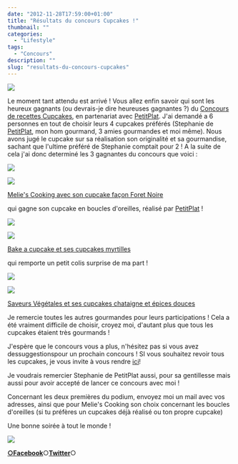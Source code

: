 ```yaml
---
date: "2012-11-28T17:59:00+01:00"
title: "Résultats du concours Cupcakes !"
thumbnail: ""
categories:
  - "Lifestyle"
tags:
  - "Concours"
description: ""
slug: "resultats-du-concours-cupcakes"
---
```


[![](https://cdn.rawgit.com/crokmou/images/v1.0.1/i/concours_recettes_cupcakes_crokmou_partenaire_petitplat.fr_bann-300x1501-300x150.jpg)](https://cdn.rawgit.com/crokmou/images/v1.0.1/i/concours_recettes_cupcakes_crokmou_partenaire_petitplat.fr_bann-300x1501.jpg)

Le moment tant attendu est arrivé ! Vous allez enfin savoir qui sont les heureux gagnants (ou devrais-je dire heureuses gagnantes ?) du [Concours de recettes Cupcakes](https://crokmou.com/2012/10/concours-recette-cupcake-partenaire-petitplat.fr.html), en partenariat avec [PetitPlat](http://www.petitplat.fr/). J'ai demandé a 6 personnes en tout de choisir leurs 4 cupcakes préférés (Stephanie de [PetitPlat](http://www.petitplat.fr/), mon hom gourmand, 3 amies gourmandes et moi même). Nous avons jugé le cupcake sur sa réalisation son originalité et sa gourmandise, sachant que l'ultime préféré de Stephanie comptait pour 2 ! A la suite de cela j'ai donc determiné les 3 gagnantes du concours que voici :

[![](https://cdn.rawgit.com/crokmou/images/v1.0.1/i/1ere1.jpg)](https://cdn.rawgit.com/crokmou/images/v1.0.1/i/1ere1.jpg)

[![](https://cdn.rawgit.com/crokmou/images/v1.0.1/i/foret-noire1-225x3001.jpg)](https://cdn.rawgit.com/crokmou/images/v1.0.1/i/foret-noire1-225x3001.jpg)

[Melie's Cooking avec son cupcake façon Foret Noire](http://meliescooking.wordpress.com/2012/11/09/cupcake-facon-foret-noire/)

qui gagne son cupcake en boucles d'oreilles, réalisé par [PetitPlat](http://www.petitplat.fr/) !

[![](https://cdn.rawgit.com/crokmou/images/v1.0.1/i/2eme1.jpg)](https://cdn.rawgit.com/crokmou/images/v1.0.1/i/2eme1.jpg)

[![](https://cdn.rawgit.com/crokmou/images/v1.0.1/i/813524061.jpg)](https://cdn.rawgit.com/crokmou/images/v1.0.1/i/813524061.jpg)

[Bake a cupcake et ses cupcakes myrtilles](http://bakeacupcake.canalblog.com/archives/2012/11/24/25658490.html)

qui remporte un petit colis surprise de ma part !

[![](https://cdn.rawgit.com/crokmou/images/v1.0.1/i/3eme1.jpg)](https://cdn.rawgit.com/crokmou/images/v1.0.1/i/3eme1.jpg)

[![](https://cdn.rawgit.com/crokmou/images/v1.0.1/i/Diapositive1-208x3001-208x300.jpg)](https://cdn.rawgit.com/crokmou/images/v1.0.1/i/Diapositive1-208x3001.jpg)

[Saveurs Végétales et ses cupcakes chataigne et épices douces](http://saveursvegetales.blogspot.com/2012/11/cupcakes-chataigne-epices-duces.html)

Je remercie toutes les autres gourmandes pour leurs participations ! Cela a été vraiment difficile de choisir, croyez moi, d'autant plus que tous les cupcakes étaient très gourmands !

J'espère que le concours vous a plus, n'hésitez pas si vous avez dessuggestionspour un prochain concours ! SI vous souhaitez revoir tous les cupcakes, je vous invite à vous rendre [ici](https://crokmou.com/2012/10/participations-au-concours-de-recettes.html)!

Je voudrais remercier Stephanie de PetitPlat aussi, pour sa gentillesse mais aussi pour avoir accepté de lancer ce concours avec moi !

Concernant les deux premières du podium, envoyez moi un mail avec vos adresses, ainsi que pour Melie's Cooking son choix concernant les boucles d'oreilles (si tu préfères un cupcakes déjà réalisé ou ton propre cupcake)

Une bonne soirée à tout le monde !

[![](https://cdn.rawgit.com/crokmou/images/v1.0.1/i/Sugared_Cupcake_Treat_by_gridlocked1.gif)](https://cdn.rawgit.com/crokmou/images/v1.0.1/i/Sugared_Cupcake_Treat_by_gridlocked1.gif)

[**○<span style="font-size: xx-small; margin: 0px; outline: 0px; padding: 0px;"><span style="font-family: Arial, Helvetica, sans-serif; margin: 0px; outline: 0px; padding: 0px;"></span></span>Facebook**](https://www.facebook.com/pages/CroKMou/148093255259077)○[**Twitter**](https://twitter.com/Crokmou)○